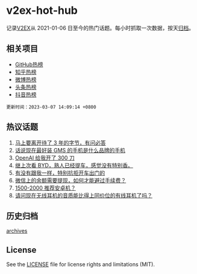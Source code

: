 # v2ex-hot-hub

 记录[V2EX](https://www.v2ex.com/)从 2021-01-06 日至今的热门话题。每小时抓取一次数据，按天[归档](archives)。
 
 ## 相关项目

- [GitHub热榜](https://github.com/snaildev/github-hot-hub)
- [知乎热榜](https://github.com/snaildev/zhihu-hot-hub)
- [微博热榜](https://github.com/snaildev/weibo-hot-hub)
- [头条热榜](https://github.com/snaildev/toutiao-hot-hub)
- [抖音热榜](https://github.com/snaildev/douyin-hot-hub)


 `更新时间：2023-03-07 14:09:14 +0800`

## 热议话题

1. [马上要离开待了 3 年的字节，有问必答](https://www.v2ex.com/t/921664)
1. [话说现在最好装 GMS 的手机是什么品牌的手机](https://www.v2ex.com/t/921758)
1. [OpenAI 给我开了 300 刀](https://www.v2ex.com/t/921774)
1. [继上次看 BYD，熟人已经提车，感觉没有特别香。](https://www.v2ex.com/t/921575)
1. [有没有跟我一样，特别抗拒开车出门的](https://www.v2ex.com/t/921838)
1. [微信上的余额需要提现，如何才能避过手续费？](https://www.v2ex.com/t/921804)
1. [1500-2000 推荐安卓机？](https://www.v2ex.com/t/921701)
1. [请问现在无线耳机的音质能比得上同价位的有线耳机了吗？](https://www.v2ex.com/t/921783)

## 历史归档

[archives](archives)

## License

See the [LICENSE](LICENSE) file for license rights and limitations (MIT).
